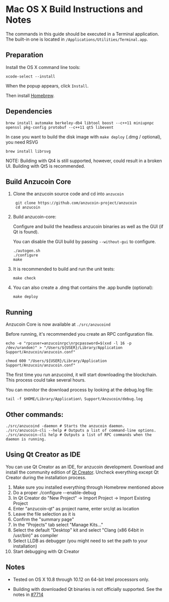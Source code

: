 Mac OS X Build Instructions and Notes
====================================
The commands in this guide should be executed in a Terminal application.
The built-in one is located in `/Applications/Utilities/Terminal.app`.

Preparation
-----------
Install the OS X command line tools:

`xcode-select --install`

When the popup appears, click `Install`.

Then install [Homebrew](http://brew.sh).

Dependencies
----------------------

    brew install automake berkeley-db4 libtool boost --c++11 miniupnpc openssl pkg-config protobuf --c++11 qt5 libevent

In case you want to build the disk image with `make deploy` (.dmg / optional), you need RSVG

    brew install librsvg

NOTE: Building with Qt4 is still supported, however, could result in a broken UI. Building with Qt5 is recommended.

Build Anzucoin Core
------------------------

1. Clone the anzucoin source code and cd into `anzucoin`

        git clone https://github.com/anzucoin-project/anzucoin
        cd anzucoin

2.  Build anzucoin-core:

    Configure and build the headless anzucoin binaries as well as the GUI (if Qt is found).

    You can disable the GUI build by passing `--without-gui` to configure.

        ./autogen.sh
        ./configure
        make

3.  It is recommended to build and run the unit tests:

        make check

4.  You can also create a .dmg that contains the .app bundle (optional):

        make deploy

Running
-------

Anzucoin Core is now available at `./src/anzucoind`

Before running, it's recommended you create an RPC configuration file.

    echo -e "rpcuser=anzucoinrpc\nrpcpassword=$(xxd -l 16 -p /dev/urandom)" > "/Users/${USER}/Library/Application Support/Anzucoin/anzucoin.conf"

    chmod 600 "/Users/${USER}/Library/Application Support/Anzucoin/anzucoin.conf"

The first time you run anzucoind, it will start downloading the blockchain. This process could take several hours.

You can monitor the download process by looking at the debug.log file:

    tail -f $HOME/Library/Application\ Support/Anzucoin/debug.log

Other commands:
-------

    ./src/anzucoind -daemon # Starts the anzucoin daemon.
    ./src/anzucoin-cli --help # Outputs a list of command-line options.
    ./src/anzucoin-cli help # Outputs a list of RPC commands when the daemon is running.

Using Qt Creator as IDE
------------------------
You can use Qt Creator as an IDE, for anzucoin development.
Download and install the community edition of [Qt Creator](https://www.qt.io/download/).
Uncheck everything except Qt Creator during the installation process.

1. Make sure you installed everything through Homebrew mentioned above
2. Do a proper ./configure --enable-debug
3. In Qt Creator do "New Project" -> Import Project -> Import Existing Project
4. Enter "anzucoin-qt" as project name, enter src/qt as location
5. Leave the file selection as it is
6. Confirm the "summary page"
7. In the "Projects" tab select "Manage Kits..."
8. Select the default "Desktop" kit and select "Clang (x86 64bit in /usr/bin)" as compiler
9. Select LLDB as debugger (you might need to set the path to your installation)
10. Start debugging with Qt Creator

Notes
-----

* Tested on OS X 10.8 through 10.12 on 64-bit Intel processors only.

* Building with downloaded Qt binaries is not officially supported. See the notes in [#7714](https://github.com/bitcoin/bitcoin/issues/7714)
